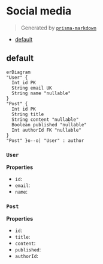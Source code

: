 # Social media
> Generated by [`prisma-markdown`](https://github.com/samchon/prisma-markdown)

- [default](#default)

## default
```mermaid
erDiagram
"User" {
  Int id PK
  String email UK
  String name "nullable"
}
"Post" {
  Int id PK
  String title
  String content "nullable"
  Boolean published "nullable"
  Int authorId FK "nullable"
}
"Post" }o--o| "User" : author
```

### `User`

**Properties**
  - `id`: 
  - `email`: 
  - `name`: 

### `Post`

**Properties**
  - `id`: 
  - `title`: 
  - `content`: 
  - `published`: 
  - `authorId`: 